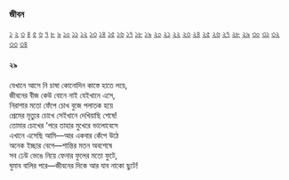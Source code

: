 ### জীবন  
 [১](2.10.0.jeebon-1.md) [২](2.10.1.jeebon-2.md) [৩](2.10.2.jeebon-3.md) [৪](2.10.3.jeebon-4.md) [৫](2.10.4.jeebon-5.md) [৬](2.10.5.jeebon-6.md) [৭](2.10.6.jeebon-7.md) [৮](2.10.7.jeebon-8.md) [৯](2.10.8.jeebon-9.md) [১০](2.10.9.jeebon-10.md) [১১](2.10.10.jeebon-11.md) [১২](2.10.11.jeebon-12.md) [১৩](2.10.12.jeebon-13.md) [১৪](2.10.13.jeebon-14.md) [১৫](2.10.14.jeebon-15.md) [১৬](2.10.15.jeebon-16.md) [১৭](2.10.16.jeebon-17.md) [১৮](2.10.17.jeebon-18.md) [১৯](2.10.18.jeebon-19.md) [২০](2.10.19.jeebon-20.md) [২১](2.10.20.jeebon-21.md) [২২](2.10.21.jeebon-22.md) [২৩](2.10.22.jeebon-23.md) [২৪](2.10.23.jeebon-24.md) [২৫](2.10.24.jeebon-25.md) [২৬](2.10.25.jeebon-26.md) [২৭](2.10.26.jeebon-27.md) [২৮](2.10.27.jeebon-28.md) [২৯](2.10.28.jeebon-29.md) [৩০](2.10.29.jeebon-30.md) [৩১](2.10.30.jeebon-31.md) [৩২](2.10.31.jeebon-32.md) [৩৩](2.10.32.jeebon-33.md) [৩৪](2.10.33.jeebon-34.md)
#### ২৯
যেখানে আসে নি চাষা কোনোদিন কাস্তে হাতে লয়ে,  
জীবনের বীজ কেউ বোনে নাই যেইখানে এসে,  
নিরাশার মতো ফেঁপে চোখ বুজে পলাতক হয়ে  
প্রেমের মৃত্যুর চোখে সেইখানে দেখিয়াছি শেষে!  
তোমার চোখের 'পরে তাহার মুখেরে ভালোবেসে  
এখানে এসেছি আমি—আর একবার কেঁপে উঠে  
অনেক ইচ্ছার বেগে—শান্তির মতন অবশেষে  
সব ঢেউ ভেঙে নিয়ে ফেনার ফুলের মতো ফুটে,  
ঘুমাব বালির পরে—জীবনের দিকে আর যাব নাকো ছুটে!   
